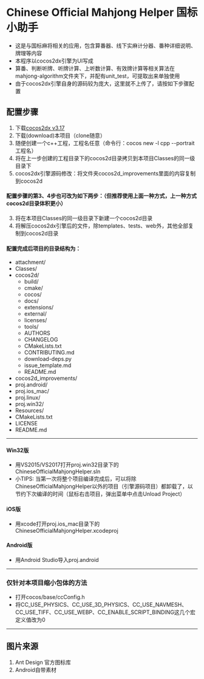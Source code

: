 Chinese Official Mahjong Helper 国标小助手
=========
- 这是与国标麻将相关的应用，包含算番器、线下实麻计分器、番种详细说明、牌理等内容
- 本程序以cocos2dx引擎为UI写成
- 算番、判断听牌、听牌计算、上听数计算、有效牌计算等相关算法在mahjong-algorithm文件夹下，并配有unit_test，可提取出来单独使用
- 由于cocos2dx引擎自身的源码较为庞大，这里就不上传了，请按如下步骤配置

## 配置步骤

1. 下载[cocos2dx v3.17](http://www.cocos2d-x.org/download)
2. 下载(download)本项目（clone随意）
3. 随便创建一个c++工程，工程名任意（命令行：cocos new -l cpp --portrait 工程名）
4. 将在上一步创建的工程目录下的cocos2d目录拷贝到本项目Classes的同一级目录下
5. cocos2dx引擎源码修改：将文件夹cocos2d_improvements里面的内容复制到cocos2d

#### 配置步骤的第3、4步也可改为如下两步：（但推荐使用上面一种方式，上一种方式cocos2d目录体积更小）
3. 将在本项目Classes的同一级目录下新建一个cocos2d目录
4. 将解压cocos2dx引擎后的文件，除templates、tests、web外，其他全部复制到cocos2d目录

#### 配置完成后项目的目录结构为：
   - attachment/
   - Classes/
   - cocos2d/
       - build/
       - cmake/
       - cocos/
       - docs/
       - extensions/
       - external/
       - licenses/
       - tools/
       - AUTHORS
       - CHANGELOG
       - CMakeLists.txt
       - CONTRIBUTING.md
       - download-deps.py
       - issue_template.md
       - README.md
   - cocos2d_improvements/
   - proj.android/
   - proj.ios_mac/
   - proj.linux/
   - proj.win32/
   - Resources/
   - CMakeLists.txt
   - LICENSE
   - README.md

---

#### Win32版
- 用VS2015/VS2017打开proj.win32目录下的ChineseOfficialMahjongHelper.sln
- 小TIPS: 当第一次将整个项目编译完成后，可以将除ChineseOfficialMahjongHelper以外的项目（引擎源码项目）都卸载了，以节约下次编译的时间（鼠标右击项目，弹出菜单中点击Unload Project）

#### iOS版
- 用xcode打开proj.ios_mac目录下的ChineseOfficialMahjongHelper.xcodeproj

#### Android版
- 用Android Studio导入proj.android

---
### 仅针对本项目缩小包体的方法
- 打开cocos/base/ccConfig.h
- 将CC_USE_PHYSICS、CC_USE_3D_PHYSICS、CC_USE_NAVMESH、CC_USE_TIFF、CC_USE_WEBP、CC_ENABLE_SCRIPT_BINDING这几个宏定义值改为0

---

## 图片来源
1. Ant Design 官方图标库
2. Android自带素材
